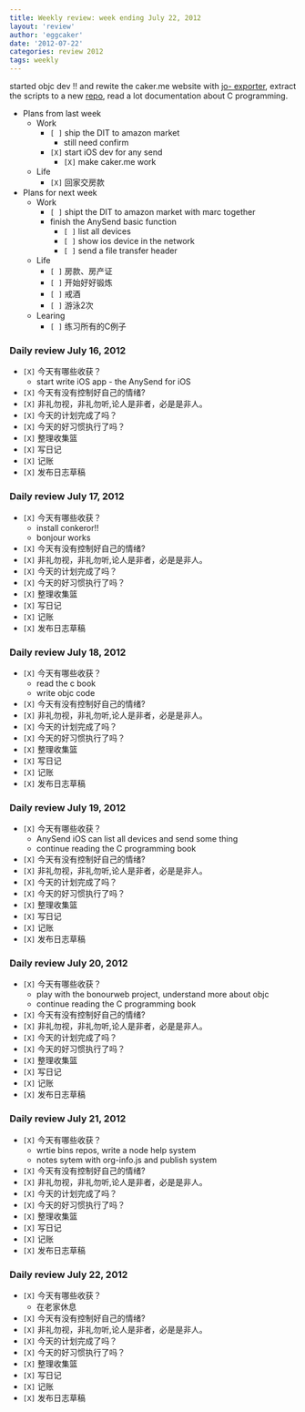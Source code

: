 ```yaml
---
title: Weekly review: week ending July 22, 2012 
layout: 'review'
author: 'eggcaker'
date: '2012-07-22'
categories: review 2012
tags: weekly
---
```



started objc dev !! and rewite the caker.me website with [jo-
exporter](http://caker.me/jo-exporter), extract the scripts to a new
[repo](http://caker.me/bin), read a lot documentation about C programming.

  * Plans from last week 
    * Work 
      * `[ ]` ship the DIT to amazon market 
        * still need confirm 
      * `[X]` start iOS dev for any send 
        * `[X]` make caker.me work 
    * Life 
      * `[X]` 回家交房款 
  * Plans for next week 
    * Work 
      * `[ ]` shipt the DIT to amazon market with marc together 
      * finish the AnySend basic function 
        * `[ ]` list all devices 
        * `[ ]` show ios device in the network 
        * `[ ]` send a file transfer header 
    * Life 
      * `[ ]` 房款、房产证 
      * `[ ]` 开始好好锻炼 
      * `[ ]` 戒酒 
      * `[ ]` 游泳2次 
    * Learing 
      * `[ ]` 练习所有的C例子 

### Daily review July 16, 2012

  * `[X]` 今天有哪些收获？ 
    * start write iOS app - the AnySend for iOS 
  * `[X]` 今天有没有控制好自己的情绪? 
  * `[X]` 非礼勿视，非礼勿听,论人是非者，必是是非人。 
  * `[X]` 今天的计划完成了吗？ 
  * `[X]` 今天的好习惯执行了吗？ 
  * `[X]` 整理收集篮 
  * `[X]` 写日记 
  * `[X]` 记账 
  * `[X]` 发布日志草稿 

### Daily review July 17, 2012

  * `[X]` 今天有哪些收获？ 
    * install conkeror!! 
    * bonjour works 
  * `[X]` 今天有没有控制好自己的情绪? 
  * `[X]` 非礼勿视，非礼勿听,论人是非者，必是是非人。 
  * `[X]` 今天的计划完成了吗？ 
  * `[X]` 今天的好习惯执行了吗？ 
  * `[X]` 整理收集篮 
  * `[X]` 写日记 
  * `[X]` 记账 
  * `[X]` 发布日志草稿 

### Daily review July 18, 2012

  * `[X]` 今天有哪些收获？ 
    * read the c book 
    * write objc code 
  * `[X]` 今天有没有控制好自己的情绪? 
  * `[X]` 非礼勿视，非礼勿听,论人是非者，必是是非人。 
  * `[X]` 今天的计划完成了吗？ 
  * `[X]` 今天的好习惯执行了吗？ 
  * `[X]` 整理收集篮 
  * `[X]` 写日记 
  * `[X]` 记账 
  * `[X]` 发布日志草稿 

### Daily review July 19, 2012

  * `[X]` 今天有哪些收获？ 
    * AnySend iOS can list all devices and send some thing 
    * continue reading the C programming book 
  * `[X]` 今天有没有控制好自己的情绪? 
  * `[X]` 非礼勿视，非礼勿听,论人是非者，必是是非人。 
  * `[X]` 今天的计划完成了吗？ 
  * `[X]` 今天的好习惯执行了吗？ 
  * `[X]` 整理收集篮 
  * `[X]` 写日记 
  * `[X]` 记账 
  * `[X]` 发布日志草稿 

### Daily review July 20, 2012

  * `[X]` 今天有哪些收获？ 
    * play with the bonourweb project, understand more about objc 
    * continue reading the C programming book 
  * `[X]` 今天有没有控制好自己的情绪? 
  * `[X]` 非礼勿视，非礼勿听,论人是非者，必是是非人。 
  * `[X]` 今天的计划完成了吗？ 
  * `[X]` 今天的好习惯执行了吗？ 
  * `[X]` 整理收集篮 
  * `[X]` 写日记 
  * `[X]` 记账 
  * `[X]` 发布日志草稿 

### Daily review July 21, 2012

  * `[X]` 今天有哪些收获？ 
    * wrtie bins repos, write a node help system 
    * notes sytem with org-info.js and publish system 
  * `[X]` 今天有没有控制好自己的情绪? 
  * `[X]` 非礼勿视，非礼勿听,论人是非者，必是是非人。 
  * `[X]` 今天的计划完成了吗？ 
  * `[X]` 今天的好习惯执行了吗？ 
  * `[X]` 整理收集篮 
  * `[X]` 写日记 
  * `[X]` 记账 
  * `[X]` 发布日志草稿 

### Daily review July 22, 2012

  * `[X]` 今天有哪些收获？ 
    * 在老家休息 
  * `[X]` 今天有没有控制好自己的情绪? 
  * `[X]` 非礼勿视，非礼勿听,论人是非者，必是是非人。 
  * `[X]` 今天的计划完成了吗？ 
  * `[X]` 今天的好习惯执行了吗？ 
  * `[X]` 整理收集篮 
  * `[X]` 写日记 
  * `[X]` 记账 
  * `[X]` 发布日志草稿 


